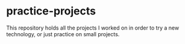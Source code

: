 # practice-projects

This repository holds all the projects I worked on in order to try a new technology, or just practice on small projects.
